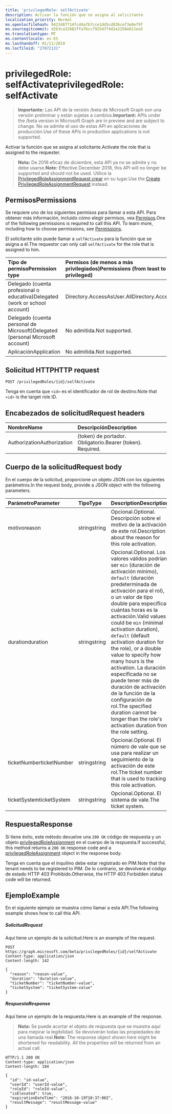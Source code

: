 ```yaml
---
title: 'privilegedRole: selfActivate'
description: Activar la función que se asigna al solicitante.
localization_priority: Normal
ms.openlocfilehash: 9423d87714fcd4a7b7cce1dd5cd03bcef3e0ef9f
ms.sourcegitcommit: d2b3ca32602ffa76cc7925d7f4d1e2258e611ea5
ms.translationtype: MT
ms.contentlocale: es-ES
ms.lasthandoff: 01/11/2019
ms.locfileid: "27872131"
---
```

# <a name="privilegedrole-selfactivate"></a><span data-ttu-id="483d7-103">privilegedRole: selfActivate</span><span class="sxs-lookup"><span data-stu-id="483d7-103">privilegedRole: selfActivate</span></span>

><span data-ttu-id="483d7-104">**Importante:** Las API de la versión /beta de Microsoft Graph son una versión preliminar y están sujetas a cambios.</span><span class="sxs-lookup"><span data-stu-id="483d7-104">**Important:** APIs under the /beta version in Microsoft Graph are in preview and are subject to change.</span></span> <span data-ttu-id="483d7-105">No se admite el uso de estas API en aplicaciones de producción.</span><span class="sxs-lookup"><span data-stu-id="483d7-105">Use of these APIs in production applications is not supported.</span></span>

<span data-ttu-id="483d7-106">Activar la función que se asigna al solicitante.</span><span class="sxs-lookup"><span data-stu-id="483d7-106">Activate the role that is assigned to the requester.</span></span>

><span data-ttu-id="483d7-107">**Nota:** De 2018 eficaz de diciembre, esta API ya no se admite y no debe usarse.</span><span class="sxs-lookup"><span data-stu-id="483d7-107">**Note:** Effective December 2018, this API will no longer be supported and should not be used.</span></span> <span data-ttu-id="483d7-108">Utilice la [PrivilegedRoleAssignmentRequest crear](privilegedroleassignmentrequest-post.md) en su lugar.</span><span class="sxs-lookup"><span data-stu-id="483d7-108">Use the [Create PrivilegedRoleAssignmentRequest](privilegedroleassignmentrequest-post.md) instead.</span></span>


## <a name="permissions"></a><span data-ttu-id="483d7-109">Permisos</span><span class="sxs-lookup"><span data-stu-id="483d7-109">Permissions</span></span>
<span data-ttu-id="483d7-p103">Se requiere uno de los siguientes permisos para llamar a esta API. Para obtener más información, incluido cómo elegir permisos, vea [Permisos](/graph/permissions-reference).</span><span class="sxs-lookup"><span data-stu-id="483d7-p103">One of the following permissions is required to call this API. To learn more, including how to choose permissions, see [Permissions](/graph/permissions-reference).</span></span>

<span data-ttu-id="483d7-112">El solicitante sólo puede llamar a ```selfActivate``` para la función que se asigna a él.</span><span class="sxs-lookup"><span data-stu-id="483d7-112">The requestor can only call ```selfActivate``` for the role that is assigned to him.</span></span>
 

|<span data-ttu-id="483d7-113">Tipo de permiso</span><span class="sxs-lookup"><span data-stu-id="483d7-113">Permission type</span></span>      | <span data-ttu-id="483d7-114">Permisos (de menos a más privilegiados)</span><span class="sxs-lookup"><span data-stu-id="483d7-114">Permissions (from least to most privileged)</span></span>              |
|:--------------------|:---------------------------------------------------------|
|<span data-ttu-id="483d7-115">Delegado (cuenta profesional o educativa)</span><span class="sxs-lookup"><span data-stu-id="483d7-115">Delegated (work or school account)</span></span> | <span data-ttu-id="483d7-116">Directory.AccessAsUser.All</span><span class="sxs-lookup"><span data-stu-id="483d7-116">Directory.AccessAsUser.All</span></span>    |
|<span data-ttu-id="483d7-117">Delegado (cuenta personal de Microsoft)</span><span class="sxs-lookup"><span data-stu-id="483d7-117">Delegated (personal Microsoft account)</span></span> | <span data-ttu-id="483d7-118">No admitida.</span><span class="sxs-lookup"><span data-stu-id="483d7-118">Not supported.</span></span>    |
|<span data-ttu-id="483d7-119">Aplicación</span><span class="sxs-lookup"><span data-stu-id="483d7-119">Application</span></span> | <span data-ttu-id="483d7-120">No admitida.</span><span class="sxs-lookup"><span data-stu-id="483d7-120">Not supported.</span></span> |

## <a name="http-request"></a><span data-ttu-id="483d7-121">Solicitud HTTP</span><span class="sxs-lookup"><span data-stu-id="483d7-121">HTTP request</span></span>
<!-- { "blockType": "ignored" } -->
```http
POST /privilegedRoles/{id}/selfActivate
```

<span data-ttu-id="483d7-122">Tenga en cuenta que ``<id>`` es el identificador de rol de destino.</span><span class="sxs-lookup"><span data-stu-id="483d7-122">Note that ``<id>`` is the target role ID.</span></span>
## <a name="request-headers"></a><span data-ttu-id="483d7-123">Encabezados de solicitud</span><span class="sxs-lookup"><span data-stu-id="483d7-123">Request headers</span></span>
| <span data-ttu-id="483d7-124">Nombre</span><span class="sxs-lookup"><span data-stu-id="483d7-124">Name</span></span>       | <span data-ttu-id="483d7-125">Descripción</span><span class="sxs-lookup"><span data-stu-id="483d7-125">Description</span></span>|
|:---------------|:----------|
| <span data-ttu-id="483d7-126">Authorization</span><span class="sxs-lookup"><span data-stu-id="483d7-126">Authorization</span></span>  | <span data-ttu-id="483d7-p104">{token} de portador. Obligatorio.</span><span class="sxs-lookup"><span data-stu-id="483d7-p104">Bearer {token}. Required.</span></span> |

## <a name="request-body"></a><span data-ttu-id="483d7-129">Cuerpo de la solicitud</span><span class="sxs-lookup"><span data-stu-id="483d7-129">Request body</span></span>
<span data-ttu-id="483d7-130">En el cuerpo de la solicitud, proporcione un objeto JSON con los siguientes parámetros.</span><span class="sxs-lookup"><span data-stu-id="483d7-130">In the request body, provide a JSON object with the following parameters.</span></span>

| <span data-ttu-id="483d7-131">Parámetro</span><span class="sxs-lookup"><span data-stu-id="483d7-131">Parameter</span></span>    | <span data-ttu-id="483d7-132">Tipo</span><span class="sxs-lookup"><span data-stu-id="483d7-132">Type</span></span>   |<span data-ttu-id="483d7-133">Description</span><span class="sxs-lookup"><span data-stu-id="483d7-133">Description</span></span>|
|:---------------|:--------|:----------|
|<span data-ttu-id="483d7-134">motivo</span><span class="sxs-lookup"><span data-stu-id="483d7-134">reason</span></span>|<span data-ttu-id="483d7-135">string</span><span class="sxs-lookup"><span data-stu-id="483d7-135">string</span></span>|<span data-ttu-id="483d7-136">Opcional.</span><span class="sxs-lookup"><span data-stu-id="483d7-136">Optional.</span></span> <span data-ttu-id="483d7-137">Descripción sobre el motivo de la activación de este rol.</span><span class="sxs-lookup"><span data-stu-id="483d7-137">Description about the reason for this role activation.</span></span>|
|<span data-ttu-id="483d7-138">duration</span><span class="sxs-lookup"><span data-stu-id="483d7-138">duration</span></span>|<span data-ttu-id="483d7-139">string</span><span class="sxs-lookup"><span data-stu-id="483d7-139">string</span></span>|<span data-ttu-id="483d7-140">Opcional.</span><span class="sxs-lookup"><span data-stu-id="483d7-140">Optional.</span></span> <span data-ttu-id="483d7-141">Los valores válidos podrían ser ```min``` (duración de activación mínimo), ```default``` (duración predeterminada de activación para el rol), o un valor de tipo double para especificar cuántas horas es la activación.</span><span class="sxs-lookup"><span data-stu-id="483d7-141">Valid values could be ```min``` (minimal activation duration), ```default``` (default activation duration for the role), or a double value to specify how many hours is the activation.</span></span> <span data-ttu-id="483d7-142">La duración especificada no se puede tener más de duración de activación de la función de la configuración de rol.</span><span class="sxs-lookup"><span data-stu-id="483d7-142">The specified duration cannot be longer than the role's activation duration from the role setting.</span></span> |
|<span data-ttu-id="483d7-143">ticketNumber</span><span class="sxs-lookup"><span data-stu-id="483d7-143">ticketNumber</span></span>|<span data-ttu-id="483d7-144">string</span><span class="sxs-lookup"><span data-stu-id="483d7-144">string</span></span>|<span data-ttu-id="483d7-145">Opcional.</span><span class="sxs-lookup"><span data-stu-id="483d7-145">Optional.</span></span> <span data-ttu-id="483d7-146">El número de vale que se usa para realizar un seguimiento de la activación de este rol.</span><span class="sxs-lookup"><span data-stu-id="483d7-146">The ticket number that is used to tracking this role activation.</span></span>|
|<span data-ttu-id="483d7-147">ticketSystem</span><span class="sxs-lookup"><span data-stu-id="483d7-147">ticketSystem</span></span>|<span data-ttu-id="483d7-148">string</span><span class="sxs-lookup"><span data-stu-id="483d7-148">string</span></span>|<span data-ttu-id="483d7-149">Opcional.</span><span class="sxs-lookup"><span data-stu-id="483d7-149">Optional.</span></span> <span data-ttu-id="483d7-150">El sistema de vale.</span><span class="sxs-lookup"><span data-stu-id="483d7-150">The ticket system.</span></span>|

## <a name="response"></a><span data-ttu-id="483d7-151">Respuesta</span><span class="sxs-lookup"><span data-stu-id="483d7-151">Response</span></span>

<span data-ttu-id="483d7-152">Si tiene éxito, este método devuelve una `200 OK` código de respuesta y un objeto [privilegedRoleAssignment](../resources/privilegedroleassignment.md) en el cuerpo de la respuesta.</span><span class="sxs-lookup"><span data-stu-id="483d7-152">If successful, this method returns a `200 OK` response code and a [privilegedRoleAssignment](../resources/privilegedroleassignment.md) object in the response body.</span></span>

<span data-ttu-id="483d7-153">Tenga en cuenta que el inquilino debe estar registrado en PIM.</span><span class="sxs-lookup"><span data-stu-id="483d7-153">Note that the tenant needs to be registered to PIM.</span></span> <span data-ttu-id="483d7-154">De lo contrario, se devolverá el código de estado HTTP 403 Prohibido.</span><span class="sxs-lookup"><span data-stu-id="483d7-154">Otherwise, the HTTP 403 Forbidden status code will be returned.</span></span>
## <a name="example"></a><span data-ttu-id="483d7-155">Ejemplo</span><span class="sxs-lookup"><span data-stu-id="483d7-155">Example</span></span>
<span data-ttu-id="483d7-156">En el siguiente ejemplo se muestra cómo llamar a esta API.</span><span class="sxs-lookup"><span data-stu-id="483d7-156">The following example shows how to call this API.</span></span>
##### <a name="request"></a><span data-ttu-id="483d7-157">Solicitud</span><span class="sxs-lookup"><span data-stu-id="483d7-157">Request</span></span>
<span data-ttu-id="483d7-158">Aquí tiene un ejemplo de la solicitud.</span><span class="sxs-lookup"><span data-stu-id="483d7-158">Here is an example of the request.</span></span>
<!-- {
  "blockType": "request",
  "name": "privilegedrole_selfactivate"
}-->
```http
POST https://graph.microsoft.com/beta/privilegedRoles/{id}/selfActivate
Content-type: application/json
Content-length: 142

{
  "reason": "reason-value",
  "duration": "duration-value",
  "ticketNumber": "ticketNumber-value",
  "ticketSystem": "ticketSystem-value"
}
```

##### <a name="response"></a><span data-ttu-id="483d7-159">Respuesta</span><span class="sxs-lookup"><span data-stu-id="483d7-159">Response</span></span>
<span data-ttu-id="483d7-160">Aquí tiene un ejemplo de la respuesta.</span><span class="sxs-lookup"><span data-stu-id="483d7-160">Here is an example of the response.</span></span> 

><span data-ttu-id="483d7-p110">**Nota:** Se puede acortar el objeto de respuesta que se muestra aquí para mejorar la legibilidad. Se devolverán todas las propiedades de una llamada real.</span><span class="sxs-lookup"><span data-stu-id="483d7-p110">**Note:** The response object shown here might be shortened for readability. All the properties will be returned from an actual call.</span></span>
<!-- {
  "blockType": "response",
  "truncated": true,
  "@odata.type": "microsoft.graph.privilegedRoleAssignment"
} -->
```http
HTTP/1.1 200 OK
Content-type: application/json
Content-length: 184

{
  "id": "id-value",
  "userId": "userId-value",
  "roleId": "roleId-value",
  "isElevated": true,
  "expirationDateTime": "2016-10-19T10:37:00Z",
  "resultMessage": "resultMessage-value"
}
```

<!-- uuid: 8fcb5dbc-d5aa-4681-8e31-b001d5168d79
2015-10-25 14:57:30 UTC -->
<!-- {
  "type": "#page.annotation",
  "description": "privilegedRole: selfActivate",
  "keywords": "",
  "section": "documentation",
  "tocPath": ""
}-->
